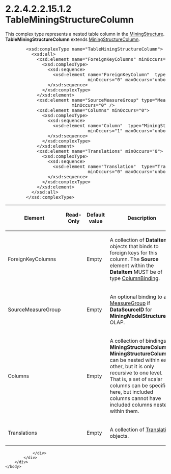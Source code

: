 <html dir="LTR" xmlns:mshelp="http://msdn.microsoft.com/mshelp" xmlns:ddue="http://ddue.schemas.microsoft.com/authoring/2003/5" xmlns:xlink="http://www.w3.org/1999/xlink" xmlns:tool="http://www.microsoft.com/tooltip">
    <head>
        <meta http-equiv="Content-Type" content="text/html; CHARSET=utf-8"></meta>
        <meta name="save" content="history"></meta>
        <title>2.2.4.2.2.15.1.2 TableMiningStructureColumn</title>
        <xml>
            <mshelp:toctitle title="2.2.4.2.2.15.1.2 TableMiningStructureColumn"></mshelp:toctitle>
            <mshelp:rltitle title="[MS-SSAS]: TableMiningStructureColumn"></mshelp:rltitle>
            <mshelp:keyword index="A" term="d7d364da-f347-43a8-89bc-d2f0c6896064"></mshelp:keyword>
            <mshelp:attr name="DCSext.ContentType" value="open specification"></mshelp:attr>
            <mshelp:attr name="AssetID" value="d7d364da-f347-43a8-89bc-d2f0c6896064"></mshelp:attr>
            <mshelp:attr name="TopicType" value="kbRef"></mshelp:attr>
            <mshelp:attr name="DCSext.Title" value="[MS-SSAS]: TableMiningStructureColumn" />
        </xml>
    </head>
    <body>
        <div id="header">
            <h1 class="heading">2.2.4.2.2.15.1.2 TableMiningStructureColumn</h1>
        </div>
        <div id="mainSection">
            <div id="mainBody">
                <div id="allHistory" class="saveHistory"></div>
                <div id="sectionSection0" class="section" name="collapseableSection">
                    

<p>This complex type represents a nested table column in the <a href="211634e3-9061-4f2a-8e93-dfea58858654.md">MiningStructure</a>. <b>TableMiningStructureColumn</b>
extends <a href="ad3eb382-997d-4adf-aca3-d80927d7de07.md">MiningStructureColumn</a>.</p>

<dl>
<dd>
<div><pre>   &lt;xsd:complexType name=&quot;TableMiningStructureColumn&quot;&gt;
     &lt;xsd:all&gt;
       &lt;xsd:element name=&quot;ForeignKeyColumns&quot; minOccurs=&quot;0&quot;&gt;
         &lt;xsd:complexType&gt;
           &lt;xsd:sequence&gt;
             &lt;xsd:element name=&quot;ForeignKeyColumn&quot;  type=&quot;DataItem&quot;
                          minOccurs=&quot;0&quot; maxOccurs=&quot;unbounded&quot;/&gt;
           &lt;/xsd:sequence&gt;
         &lt;/xsd:complexType&gt;
       &lt;/xsd:element&gt;
       &lt;xsd:element name=&quot;SourceMeasureGroup&quot; type=&quot;MeasureGroupBinding&quot;
                    minOccurs=&quot;0&quot; /&gt;
       &lt;xsd:element name=&quot;Columns&quot; minOccurs=&quot;0&quot;&gt;
         &lt;xsd:complexType&gt;
           &lt;xsd:sequence&gt;
             &lt;xsd:element name=&quot;Column&quot;  type=&quot;MiningStructureColumn&quot;
                          minOccurs=&quot;1&quot; maxOccurs=&quot;unbounded&quot;/&gt;
           &lt;/xsd:sequence&gt;
         &lt;/xsd:complexType&gt;
       &lt;/xsd:element&gt;
       &lt;xsd:element name=&quot;Translations&quot; minOccurs=&quot;0&quot;&gt;
         &lt;xsd:complexType&gt;
           &lt;xsd:sequence&gt;
             &lt;xsd:element name=&quot;Translation&quot;  type=&quot;Translation&quot;
                          minOccurs=&quot;0&quot; maxOccurs=&quot;unbounded&quot;/&gt;
           &lt;/xsd:sequence&gt;
         &lt;/xsd:complexType&gt;
       &lt;/xsd:element&gt;
     &lt;/xsd:all&gt;
   &lt;/xsd:complexType&gt;
</pre></div>
</dd></dl>

<table>
 <thead>
  <tr>
   <th>
   <p>Element</p>
   </th>
   <th>
   <p>Read-Only</p>
   </th>
   <th>
   <p>Default value</p>
   </th>
   <th>
   <p>Description</p>
   </th>
  </tr>
 </thead>
 <tr>
  <td>
  <p>ForeignKeyColumns</p>
  </td>
  <td>
  <p> </p>
  </td>
  <td>
  <p>Empty</p>
  </td>
  <td>
  <p>A collection of <b>DataItem</b> objects that binds to
  foreign keys for this column. The <b>Source</b> element within the <b>DataItem</b>
  MUST be of type <a href="b3bc258c-6671-44ff-b8af-399e4ae07d7e.md">ColumnBinding</a>.</p>
  </td>
 </tr>
 <tr>
  <td>
  <p>SourceMeasureGroup</p>
  </td>
  <td>
  <p> </p>
  </td>
  <td>
  <p>Empty</p>
  </td>
  <td>
  <p>An optional binding to a <a href="da8a6ff0-01ea-491e-9041-c2d97f28544e.md">MeasureGroup</a> if <b>DataSourceID</b>
  for <b>MiningModelStructure</b> is OLAP.</p>
  </td>
 </tr>
 <tr>
  <td>
  <p>Columns</p>
  </td>
  <td>
  <p> </p>
  </td>
  <td>
  <p>Empty</p>
  </td>
  <td>
  <p>A collection of bindings to <b>MiningStructureColumns</b>.
  <b>MiningStructureColumns</b> can be nested within each other, but it is only
  recursive to one level. That is, a set of scalar columns can be specified
  here, but included columns cannot have included columns nested within them.</p>
  </td>
 </tr>
 <tr>
  <td>
  <p>Translations</p>
  </td>
  <td>
  <p> </p>
  </td>
  <td>
  <p>Empty</p>
  </td>
  <td>
  <p>A collection of <a href="f98d69b2-210d-4b96-a77c-effa8052b95e.md">Translation</a> objects.</p>
  </td>
 </tr>
</table>

<p> </p>


                </div>
            </div>
        </div>
    </body>
</html>